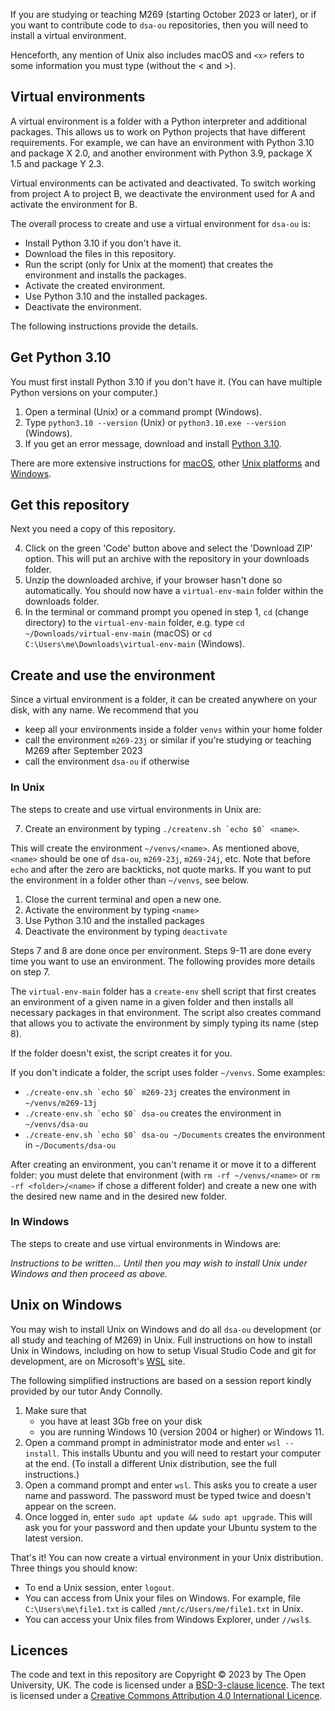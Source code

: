 If you are studying or teaching M269 (starting October 2023 or later),
or if you want to contribute code to `dsa-ou` repositories,
then you will need to install a virtual environment.

Henceforth, any mention of Unix also includes macOS and
`<x>` refers to some information you must type (without the < and >).

## Virtual environments
A virtual environment is a folder with a Python interpreter and additional packages.
This allows us to work on Python projects that have different requirements.
For example, we can have an environment with Python 3.10 and package X 2.0,
and another environment with Python 3.9, package X 1.5 and package Y 2.3.

Virtual environments can be activated and deactivated.
To switch working from project A to project B,
we deactivate the environment used for A and activate the environment for B.

The overall process to create and use a virtual environment for `dsa-ou` is:

- Install Python 3.10 if you don't have it.
- Download the files in this repository.
- Run the script (only for Unix at the moment) that
  creates the environment and installs the packages.
- Activate the created environment.
- Use Python 3.10 and the installed packages.
- Deactivate the environment.

The following instructions provide the details.

## Get Python 3.10
You must first install Python 3.10 if you don't have it.
(You can have multiple Python versions on your computer.)

1. Open a terminal (Unix) or a command prompt (Windows).
2. Type `python3.10 --version` (Unix) or `python3.10.exe --version` (Windows).
3. If you get an error message, download and install [Python 3.10](https://www.python.org/downloads).

There are more extensive instructions for
[macOS](https://docs.python.org/3.10/using/mac.html),
other [Unix platforms](https://docs.python.org/3.10/using/unix.html)
and [Windows](https://docs.python.org/3.10/using/windows.html).

## Get this repository
Next you need a copy of this repository.

4. Click on the green 'Code' button above and select the 'Download ZIP' option.
   This will put an archive with the repository in your downloads folder.
5. Unzip the downloaded archive, if your browser hasn't done so automatically.
   You should now have a `virtual-env-main` folder within the downloads folder.
6. In the terminal or command prompt you opened in step 1, `cd` (change directory)
   to the `virtual-env-main` folder, e.g. type
   `cd ~/Downloads/virtual-env-main` (macOS) or
   `cd C:\Users\me\Downloads\virtual-env-main` (Windows).

## Create and use the environment
Since a virtual environment is a folder, it can be created anywhere on your disk,
with any name. We recommend that you

- keep all your environments inside a folder `venvs` within your home folder
- call the environment `m269-23j` or similar if you're studying or teaching M269 after September 2023
- call the environment `dsa-ou` if otherwise

### In Unix
The steps to create and use virtual environments in Unix are:

7. Create an environment by typing ``./createnv.sh `echo $0` <name>``.

This will create the environment `~/venvs/<name>`. As mentioned above,
`<name>` should be one of `dsa-ou`, `m269-23j`, `m269-24j`, etc.
Note that before `echo` and after the zero are backticks, not quote marks.
If you want to put the environment in a folder other than `~/venvs`, see below.

1.  Close the current terminal and open a new one.
2.  Activate the environment by typing `<name>`
3.   Use Python 3.10 and the installed packages
4.   Deactivate the environment by typing `deactivate`

Steps 7 and 8 are done once per environment.
Steps 9-11 are done every time you want to use an environment.
The following provides more details on step 7.

The `virtual-env-main` folder has a `create-env` shell script that
first creates an environment of a given name in a given folder
and then installs all necessary packages in that environment.
The script also creates command that allows you to activate the environment
by simply typing its name (step 8).

If the folder doesn't exist, the script creates it for you.

If you don't indicate a folder, the script uses folder `~/venvs`. Some examples:

- ``./create-env.sh `echo $0` m269-23j`` creates the environment in `~/venvs/m269-13j`
- ``./create-env.sh `echo $0` dsa-ou`` creates the environment in `~/venvs/dsa-ou`
- ``./create-env.sh `echo $0` dsa-ou ~/Documents`` creates the environment in `~/Documents/dsa-ou`

After creating an environment, you can't rename it or move it to a different folder:
you must delete that environment
(with `rm -rf ~/venvs/<name>` or `rm -rf <folder>/<name>` if chose a different folder)
and create a new one with the desired new name and in the desired new folder.

### In Windows

The steps to create and use virtual environments in Windows are:

_Instructions to be written..._
_Until then you may wish to install Unix under Windows and then proceed as above._

## Unix on Windows
You may wish to install Unix on Windows and do all `dsa-ou` development
(or all study and teaching of M269) in Unix.
Full instructions on how to install Unix in Windows,
including on how to setup Visual Studio Code and git for development,
are on Microsoft's [WSL](https://learn.microsoft.com/en-us/windows/wsl/install) site.

The following simplified instructions are based on a session report
kindly provided by our tutor Andy Connolly.

1. Make sure that
   - you have at least 3Gb free on your disk
   - you are running Windows 10 (version 2004 or higher) or Windows 11.
2. Open a command prompt in administrator mode and enter `wsl --install`.
   This installs Ubuntu and you will need to restart your computer at the end.
   (To install a different Unix distribution, see the full instructions.)
3. Open a command prompt and enter `wsl`. This asks you to create a user name and password.
   The password must be typed twice and doesn't appear on the screen.
4. Once logged in, enter `sudo apt update && sudo apt upgrade`. This will ask you for
   your password and then update your Ubuntu system to the latest version.

That's it! You can now create a virtual environment in your Unix distribution.
Three things you should know:

- To end a Unix session, enter `logout`.
- You can access from Unix your files on Windows. For example,
  file `C:\Users\me\file1.txt` is called `/mnt/c/Users/me/file1.txt` in Unix.
- You can access your Unix files from Windows Explorer, under `//wsl$`.

## Licences

The code and text in this repository are
Copyright © 2023 by The Open University, UK.
The code is licensed under a [BSD-3-clause licence](LICENCE.MD).
The text is licensed under a
[Creative Commons Attribution 4.0 International Licence](http://creativecommons.org/licenses/by/4.0).
